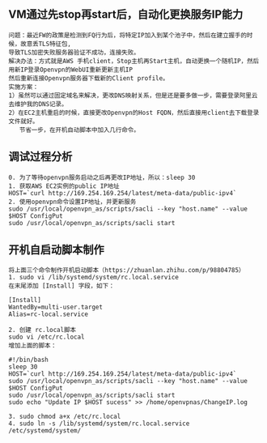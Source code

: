 ## VM通过先stop再start后，自动化更换服务IP能力
    问题：最近FW的政策是检测到FQ行为后，将特定IP加入到某个池子中，然后在建立握手的时候，故意丢TLS特征包,
    导致TLS加密失败服务器验证不成功，连接失败。
    解决办法：方式就是AWS 手机client，Stop主机再Start主机，自动更换一个随机IP，然后用新IP登录Openvpn的WebUI重新更新主机IP
    然后重新连接Openvpn服务器下载新的Client profile。
    实施方案：
    1）虽然可以通过固定域名来解决，更改DNS映射关系，但是还是要多做一步，需要登录阿里云去维护我的DNS记录。
    2）在EC2主机重启的时候，直接更改Openvpn的Host FQDN，然后直接用client去下载登录文件就好。
       节省一步，在开机自动脚本中加入几行命令。

## 调试过程分析
    0. 为了等待openvpn服务启动之后再更改IP地址，所以：sleep 30
    1. 获取AWS EC2实例的public IP地址
    HOST=`curl http://169.254.169.254/latest/meta-data/public-ipv4`
    2. 使用openvpn命令设置IP地址，并更新服务
    sudo /usr/local/openvpn_as/scripts/sacli --key "host.name" --value $HOST ConfigPut
    sudo /usr/local/openvpn_as/scripts/sacli start

## 开机自启动脚本制作
    将上面三个命令制作开机启动脚本（https://zhuanlan.zhihu.com/p/98804785）
    1. sudo vi /lib/systemd/system/rc.local.service
    在末尾添加 [Install] 字段，如下：
    
    [Install]  
    WantedBy=multi-user.target  
    Alias=rc-local.service

    2. 创建 rc.local脚本
    sudo vi /etc/rc.local
    增加上面的脚本：
    
    #!/bin/bash
    sleep 30
    HOST=`curl http://169.254.169.254/latest/meta-data/public-ipv4`
    sudo /usr/local/openvpn_as/scripts/sacli --key "host.name" --value $HOST ConfigPut
    sudo /usr/local/openvpn_as/scripts/sacli start
    sudo echo "Update IP $HOST sucess" >> /home/openvpnas/ChangeIP.log

    3. sudo chmod a+x /etc/rc.local
    4. sudo ln -s /lib/systemd/system/rc.local.service /etc/systemd/system/
